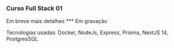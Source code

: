 ### Curso Full Stack 01

Em breve mais detalhes
*** Em gravação

Tecnologias usadas:
Docker, 
NodeJs, 
Express, 
Prisma, 
NextJS 14, 
PostgresSQL
